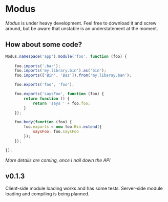 Modus
=====

*Modus* is under heavy development. Feel free to download it and screw around, but be aware that
unstable is an understatement at the moment.

How about some code?
--------------------

```JavaScript
Modus.namespace('app').module('foo', function (foo) {
   
    foo.imports('.bar');
    foo.imports('my.library.bin').as('bin');
    foo.imports(['Bin', 'Baz']).from('my.libaray.ban');

    foo.exports('foo', 'foo');

    foo.exports('saysFoo', function (foo) {
        return function () {
            return 'says ' + foo.foo;
        }
    });

    foo.body(function (foo) {
        foo.exports = new foo.Bin.extend({
            saysFoo: foo.saysFoo
        });
    });

});
```

*More details are coming, once I nail down the API*

v0.1.3
------
Client-side module loading works and has some tests. Server-side
module loading and compiling is being planned.